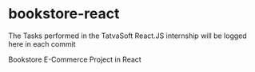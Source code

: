 # bookstore-react
The Tasks performed in the TatvaSoft React.JS internship will be logged here in each commit

Bookstore E-Commerce Project in React
